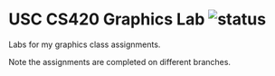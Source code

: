 # USC CS420 Graphics Lab ![status](https://img.shields.io/badge/status-inactive-red.svg)
Labs for my graphics class assignments.

Note the assignments are completed on different branches.
